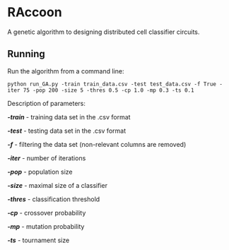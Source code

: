 # RAccoon

A genetic algorithm to designing distributed cell classifier circuits.

## Running 

Run the algorithm from a command line:

```
python run_GA.py -train train_data.csv -test test_data.csv -f True -iter 75 -pop 200 -size 5 -thres 0.5 -cp 1.0 -mp 0.3 -ts 0.1
```

Description of parameters:

***-train*** - training data set in the .csv format

***-test*** - testing data set in the .csv format

***-f*** - filtering the data set (non-relevant columns are removed)

***-iter*** - number of iterations

***-pop*** - population size

***-size*** - maximal size of a classifier

***-thres*** - classification threshold

***-cp*** - crossover probability

***-mp*** - mutation probability

***-ts*** - tournament size
